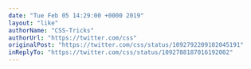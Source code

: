 ```yaml
---
date: "Tue Feb 05 14:29:00 +0000 2019"
layout: "like"
authorName: "CSS-Tricks"
authorUrl: "https://twitter.com/css"
originalPost: "https://twitter.com/css/status/1092792209102045191"
inReplyTo: "https://twitter.com/css/status/1092788187016192002"
---
```

